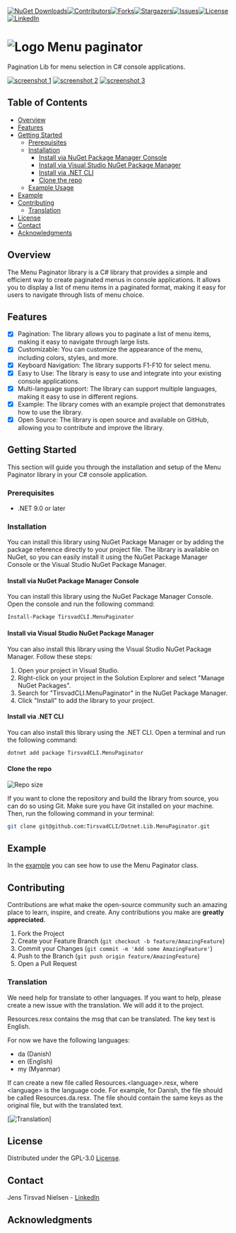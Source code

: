 [![NuGet Downloads][nuget-shield]][nuget-url][![Contributors][contributors-shield]][contributors-url][![Forks][forks-shield]][forks-url][![Stargazers][stars-shield]][stars-url][![Issues][issues-shield]][issues-url][![License][license-shield]][license-url][![LinkedIn][linkedin-shield]][linkedin-url]

# ![Logo][logo] Menu paginator

Pagination Lib for menu selection in C# console applications.

[![screenshot 1][screenshot1]][screenshot1-url]
[![screenshot 2][screenshot2]][screenshot2-url]
[![screenshot 3][screenshot3]][screenshot3-url]

## Table of Contents

- [Overview](#overview)
- [Features](#features)
- [Getting Started](#getting-started)
  - [Prerequisites](#prerequisites)
  - [Installation](#installation)
    - [Install via NuGet Package Manager Console](#install-via-nuget-package-manager-console)
    - [Install via Visual Studio NuGet Package Manager](#install-via-visual-studio-nuget-package-manager)
    - [Install via .NET CLI](#install-via-dotnet-cli)
    - [Clone the repo](#clone-the-repo)
  - [Example Usage](#example-usage)
- [Example](#example)
- [Contributing](#contributing)
    - [Translation](#translation)
- [License](#license)
- [Contact](#contact)
- [Acknowledgments](#acknowledgments)

## Overview

The Menu Paginator library is a C# library that provides a simple and efficient way to create paginated menus in console applications. It allows you to display a list of menu items in a paginated format, making it easy for users to navigate through lists of menu choice.
 
## Features
- [x] Pagination: The library allows you to paginate a list of menu items, making it easy to navigate through large lists.
- [x] Customizable: You can customize the appearance of the menu, including colors, styles, and more.
- [x] Keyboard Navigation: The library supports F1-F10 for select menu.
- [x] Easy to Use: The library is easy to use and integrate into your existing console applications.
- [x] Multi-language support: The library can support multiple languages, making it easy to use in different regions.
- [x] Example: The library comes with an example project that demonstrates how to use the library.
- [x] Open Source: The library is open source and available on GitHub, allowing you to contribute and improve the library.

## Getting Started

This section will guide you through the installation and setup of the Menu Paginator library in your C# console application.

### Prerequisites

- .NET 9.0 or later

### Installation

You can install this library using NuGet Package Manager or by adding the package reference directly to your project file. The library is available on NuGet, so you can easily install it using the NuGet Package Manager Console or the Visual Studio NuGet Package Manager.

#### Install via NuGet Package Manager Console

You can install this library using the NuGet Package Manager Console. Open the console and run the following command:
```bash
Install-Package TirsvadCLI.MenuPaginator
```

#### Install via Visual Studio NuGet Package Manager

You can also install this library using the Visual Studio NuGet Package Manager. Follow these steps:

1. Open your project in Visual Studio.
2. Right-click on your project in the Solution Explorer and select "Manage NuGet Packages".
3. Search for "TirsvadCLI.MenuPaginator" in the NuGet Package Manager.
4. Click "Install" to add the library to your project. 

#### Install via .NET CLI

You can also install this library using the .NET CLI. Open a terminal and run the following command:
```bash
dotnet add package TirsvadCLI.MenuPaginator
```

#### Clone the repo

![Repo size][repos-size-shield]

If you want to clone the repository and build the library from source, you can do so using Git. Make sure you have Git installed on your machine. Then, run the following command in your terminal:

```bash
git clone git@github.com:TirsvadCLI/Dotnet.Lib.MenuPaginator.git
```

## Example

In the [example][example] you can see how to use the Menu Paginator class.

## Contributing

Contributions are what make the open-source community such an amazing place to learn, inspire, and create. Any contributions you make are **greatly appreciated**.

1. Fork the Project
2. Create your Feature Branch (`git checkout -b feature/AmazingFeature`)
3. Commit your Changes (`git commit -m 'Add some AmazingFeature'`)
4. Push to the Branch (`git push origin feature/AmazingFeature`)
5. Open a Pull Request

### Translation

We need help for translate to other languages. If you want to help, please create a new issue with the translation. We will add it to the project.

Resources.resx contains the msg that can be translated. The key text is English.

For now we have the following languages:
- da (Danish)
- en (English)
- my (Myanmar)

If can create a new file called Resources.\<language\>.resx, where \<language\> is the language code. For example, for Danish, the file should be called Resources.da.resx. The file should contain the same keys as the original file, but with the translated text.

[![Translation][translation]]

## License

Distributed under the GPL-3.0 [License][license-url].

## Contact

Jens Tirsvad Nielsen - [LinkedIn][linkedin-url]

## Acknowledgments

<!-- MARKDOWN LINKS & IMAGES -->
[contributors-shield]: https://img.shields.io/github/contributors/TirsvadCLI/Dotnet.Lib.MenuPaginator?style=for-the-badge
[contributors-url]: https://github.com/TirsvadCLI/Dotnet.Lib.MenuPaginator/graphs/contributors
[forks-shield]: https://img.shields.io/github/forks/TirsvadCLI/Dotnet.Lib.MenuPaginator?style=for-the-badge
[forks-url]: https://github.com/TirsvadCLI/Dotnet.Lib.MenuPaginator/network/members
[stars-shield]: https://img.shields.io/github/stars/TirsvadCLI/Dotnet.Lib.MenuPaginator?style=for-the-badge
[stars-url]: https://github.com/TirsvadCLI/Dotnet.Lib.MenuPaginator/stargazers
[issues-shield]: https://img.shields.io/github/issues/TirsvadCLI/Dotnet.Lib.MenuPaginator?style=for-the-badge
[issues-url]: https://github.com/TirsvadCLI/Dotnet.Lib.MenuPaginator/issues
[license-shield]: https://img.shields.io/github/license/TirsvadCLI/Dotnet.Lib.MenuPaginator?style=for-the-badge
[license-url]: https://github.com/TirsvadCLI/Dotnet.Lib.MenuPaginator/blob/master/LICENSE
[linkedin-shield]: https://img.shields.io/badge/-LinkedIn-black.svg?style=for-the-badge&logo=linkedin&colorB=555
[linkedin-url]: https://www.linkedin.com/in/jens-tirsvad-nielsen-13b795b9/
[githubIssue-url]: https://github.com/TirsvadCLI/Dotnet.Lib.MenuPaginator/issues/
[repos-size-shield]: https://img.shields.io/github/repo-size/TirsvadCLI/Dotnet.Lib.MenuPaginator?style=for-the-badg

[nuget-shield]: https://img.shields.io/nuget/dt/TirsvadCLI.MenuPaginator?style=for-the-badge
[nuget-url]: https://www.nuget.org/packages/TirsvadCLI.MenuPaginator/

[logo]: https://raw.githubusercontent.com/TirsvadCLI/Dotnet.Lib.MenuPaginator/master/image/logo/32x32/logo.png

[screenshot1]: https://raw.githubusercontent.com/TirsvadCLI/Dotnet.Lib.MenuPaginator/master/image/small/Screenshot1.png
[screenshot1-url]: https://github.com/TirsvadCLI/Dotnet.Lib.MenuPaginator/blob/main/image/Screenshot1.png
[screenshot2]: https://raw.githubusercontent.com/TirsvadCLI/Dotnet.Lib.MenuPaginator/master/image/small/Screenshot2.png
[screenshot2-url]: https://github.com/TirsvadCLI/Dotnet.Lib.MenuPaginator/blob/main/image/Screenshot2.png
[screenshot3]: https://raw.githubusercontent.com/TirsvadCLI/Dotnet.Lib.MenuPaginator/master/image/smallScreenshot3.png
[screenshot3-url]: https://github.com/TirsvadCLI/Dotnet.Lib.MenuPaginator/blob/main/image/Screenshot3.png
[translation]: https://raw.githubusercontent.com/TirsvadCLI/Dotnet.Lib.MenuPaginator/master/src/image/Translation.png]

[example]: https://raw.githubusercontent.com/TirsvadCLI/Dotnet.Lib.MenuPaginator/master/src/Example/Example.cs
[example-screenshot]: https://raw.githubusercontent.com/TirsvadCLI/Dotnet.Lib.MenuPaginator/master/src/image/Example.png
